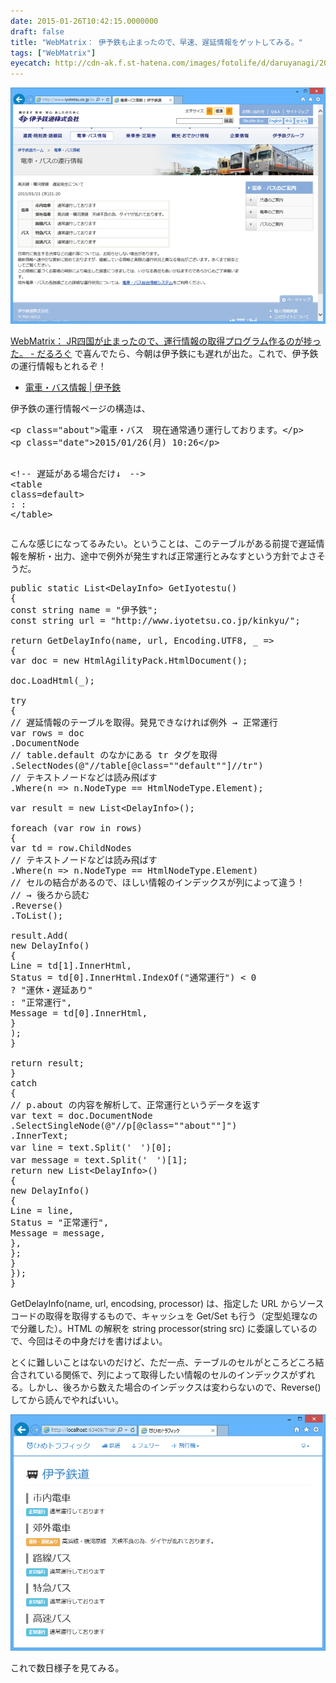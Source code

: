 ```yaml
---
date: 2015-01-26T10:42:15.0000000
draft: false
title: "WebMatrix： 伊予鉄も止まったので、早速、遅延情報をゲットしてみる。"
tags: ["WebMatrix"]
eyecatch: http://cdn-ak.f.st-hatena.com/images/fotolife/d/daruyanagi/20150126/20150126102626.png
---
```

<p><span itemscope itemtype="http://schema.org/Photograph"><img src="20150126102626.png" alt="f:id:daruyanagi:20150126102626p:plain" title="f:id:daruyanagi:20150126102626p:plain" class="hatena-fotolife" itemprop="image"></span></p><p><a href="https://blog.daruyanagi.jp/entry/2015/01/25/143744">WebMatrix&#xFF1A; JR&#x56DB;&#x56FD;&#x304C;&#x6B62;&#x307E;&#x3063;&#x305F;&#x306E;&#x3067;&#x3001;&#x904B;&#x884C;&#x60C5;&#x5831;&#x306E;&#x53D6;&#x5F97;&#x30D7;&#x30ED;&#x30B0;&#x30E9;&#x30E0;&#x4F5C;&#x308B;&#x306E;&#x304C;&#x6357;&#x3063;&#x305F;&#x3002; - &#x3060;&#x308B;&#x308D;&#x3050;</a> で喜んでたら、今朝は伊予鉄にも遅れが出た。これで、伊予鉄の運行情報もとれるぞ！</p>

<ul>
<li><a href="http://www.iyotetsu.co.jp/kinkyu/">&#x96FB;&#x8ECA;&#x30FB;&#x30D0;&#x30B9;&#x60C5;&#x5831; | &#x4F0A;&#x4E88;&#x9244;</a></li>
</ul><p>伊予鉄の運行情報ページの構造は、</p>
<pre class="code lang-html" data-lang="html" data-unlink><span class="synIdentifier">&lt;</span><span class="synStatement">p</span><span class="synIdentifier"> </span><span class="synType">class</span><span class="synIdentifier">=</span><span class="synConstant">&quot;about&quot;</span><span class="synIdentifier">&gt;</span>電車・バス　現在通常通り運行しております。<span class="synIdentifier">&lt;/</span><span class="synStatement">p</span><span class="synIdentifier">&gt;</span>
<span class="synIdentifier">&lt;</span><span class="synStatement">p</span><span class="synIdentifier"> </span><span class="synType">class</span><span class="synIdentifier">=</span><span class="synConstant">&quot;date&quot;</span><span class="synIdentifier">&gt;</span>2015/01/26(月) 10:26<span class="synIdentifier">&lt;/</span><span class="synStatement">p</span><span class="synIdentifier">&gt;</span>

<span class="synComment">&lt;!-- 遅延がある場合だけ↓　--&gt;</span>
<span class="synIdentifier">&lt;</span><span class="synStatement">table</span><span class="synIdentifier"> </span><span class="synType">class</span><span class="synIdentifier">=</span><span class="synConstant">default</span><span class="synIdentifier">&gt;</span>
:
:
<span class="synIdentifier">&lt;/</span><span class="synStatement">table</span><span class="synIdentifier">&gt;</span>
</pre><p>こんな感じになってるみたい。ということは、このテーブルがある前提で遅延情報を解析・出力、途中で例外が発生すれば正常運行とみなすという方針でよさそうだ。</p>
<pre class="code lang-cs" data-lang="cs" data-unlink><span class="synType">public</span> <span class="synType">static</span> List&lt;DelayInfo&gt; GetIyotestu()
{
<span class="synType">const</span> <span class="synType">string</span> name = <span class="synConstant">&quot;伊予鉄&quot;</span>;
<span class="synType">const</span> <span class="synType">string</span> url = <span class="synConstant">&quot;http://www.iyotetsu.co.jp/kinkyu/&quot;</span>;

<span class="synStatement">return</span> GetDelayInfo(name, url, Encoding.UTF8, _ =&gt;
{
var doc = <span class="synStatement">new</span> HtmlAgilityPack.HtmlDocument();

doc.LoadHtml(_);

<span class="synStatement">try</span>
{
<span class="synComment">// 遅延情報のテーブルを取得。発見できなければ例外 → 正常運行</span>
var rows = doc
.DocumentNode
<span class="synComment">// table.default のなかにある tr タグを取得</span>
.SelectNodes(<span class="synSpecial">@</span><span class="synConstant">&quot;//table[@class=&quot;&quot;default&quot;&quot;]//tr&quot;</span>)
<span class="synComment">// テキストノードなどは読み飛ばす</span>
.Where(n =&gt; n.NodeType == HtmlNodeType.Element);

var result = <span class="synStatement">new</span> List&lt;DelayInfo&gt;();

<span class="synStatement">foreach</span> (var row <span class="synStatement">in</span> rows)
{
var td = row.ChildNodes
<span class="synComment">// テキストノードなどは読み飛ばす</span>
.Where(n =&gt; n.NodeType == HtmlNodeType.Element)
<span class="synComment">// セルの結合があるので、ほしい情報のインデックスが列によって違う！</span>
<span class="synComment">// → 後ろから読む</span>
.Reverse()
.ToList();

result.Add(
<span class="synStatement">new</span> DelayInfo()
{
Line = td[<span class="synConstant">1</span>].InnerHtml,
Status = td[<span class="synConstant">0</span>].InnerHtml.IndexOf(<span class="synConstant">&quot;通常運行&quot;</span>) &lt; <span class="synConstant">0</span>
? <span class="synConstant">&quot;運休・遅延あり&quot;</span>
: <span class="synConstant">&quot;正常運行&quot;</span>,
Message = td[<span class="synConstant">0</span>].InnerHtml,
}
);
}

<span class="synStatement">return</span> result;
}
<span class="synStatement">catch</span>
{
<span class="synComment">// p.about の内容を解析して、正常運行というデータを返す    </span>
var text = doc.DocumentNode
.SelectSingleNode(<span class="synSpecial">@</span><span class="synConstant">&quot;//p[@class=&quot;&quot;about&quot;&quot;]&quot;</span>)
.InnerText;
var line = text.Split(<span class="synConstant">'　'</span>)[<span class="synConstant">0</span>];
var message = text.Split(<span class="synConstant">'　'</span>)[<span class="synConstant">1</span>];
<span class="synStatement">return</span> <span class="synStatement">new</span> List&lt;DelayInfo&gt;()
{
<span class="synStatement">new</span> DelayInfo()
{
Line = line,
Status = <span class="synConstant">&quot;正常運行&quot;</span>,
Message = message,
},
};
}
});
}
</pre><p>GetDelayInfo(name, url, encodsing, processor) は、指定した URL からソースコードの取得を取得するもので、キャッシュを Get/Set も行う（定型処理なので分離した）。HTML の解釈を string processor(string src) に委譲しているので、今回はその中身だけを書けばよい。</p><p>とくに難しいことはないのだけど、ただ一点、テーブルのセルがところどころ結合されている関係で、列によって取得したい情報のセルのインデックスがずれる。しかし、後ろから数えた場合のインデックスは変わらないので、Reverse() してから読んでやればいい。</p><p><span itemscope itemtype="http://schema.org/Photograph"><img src="20150126104125.png" alt="f:id:daruyanagi:20150126104125p:plain" title="f:id:daruyanagi:20150126104125p:plain" class="hatena-fotolife" itemprop="image"></span></p><p>これで数日様子を見てみる。</p>
